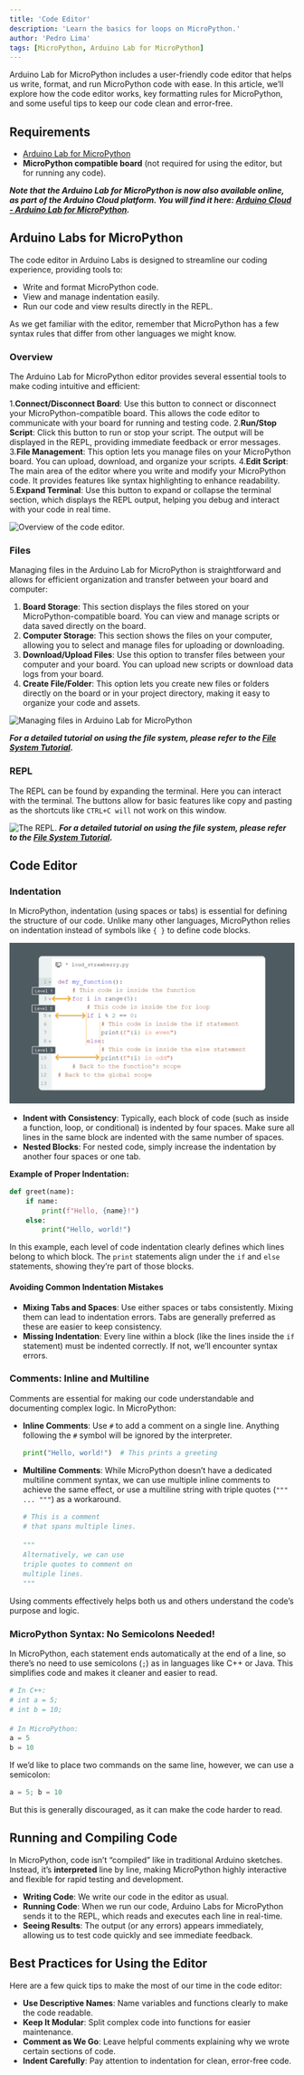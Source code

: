 ```yaml
---
title: 'Code Editor'  
description: 'Learn the basics for loops on MicroPython.'  
author: 'Pedro Lima'  
tags: [MicroPython, Arduino Lab for MicroPython]
---
```


Arduino Lab for MicroPython includes a user-friendly code editor that helps us write, format, and run MicroPython code with ease. In this article, we’ll explore how the code editor works, key formatting rules for MicroPython, and some useful tips to keep our code clean and error-free.

## Requirements

- [Arduino Lab for MicroPython]()
- **MicroPython compatible board** (not required for using the editor, but for running any code).

***Note that the Arduino Lab for MicroPython is now also available online, as part of the Arduino Cloud platform. You will find it here: [Arduino Cloud - Arduino Lab for MicroPython]().***

## Arduino Labs for MicroPython

The code editor in Arduino Labs is designed to streamline our coding experience, providing tools to:

- Write and format MicroPython code.
- View and manage indentation easily.
- Run our code and view results directly in the REPL.

As we get familiar with the editor, remember that MicroPython has a few syntax rules that differ from other languages we might know.

### Overview

The Arduino Lab for MicroPython editor provides several essential tools to make coding intuitive and efficient:

1.**Connect/Disconnect Board**: Use this button to connect or disconnect your MicroPython-compatible board. This allows the code editor to communicate with your board for running and testing code.
2.**Run/Stop Script**: Click this button to run or stop your script. The output will be displayed in the REPL, providing immediate feedback or error messages.
3.**File Management**: This option lets you manage files on your MicroPython board. You can upload, download, and organize your scripts.
4.**Edit Script**: The main area of the editor where you write and modify your MicroPython code. It provides features like syntax highlighting to enhance readability.
5.**Expand Terminal**: Use this button to expand or collapse the terminal section, which displays the REPL output, helping you debug and interact with your code in real time.

![Overview of the code editor.](assets/IDEOverview.png)

### Files

Managing files in the Arduino Lab for MicroPython is straightforward and allows for efficient organization and transfer between your board and computer:

1. **Board Storage**: This section displays the files stored on your MicroPython-compatible board. You can view and manage scripts or data saved directly on the board.
2. **Computer Storage**: This section shows the files on your computer, allowing you to select and manage files for uploading or downloading.
3. **Download/Upload Files**: Use this option to transfer files between your computer and your board. You can upload new scripts or download data logs from your board.
4. **Create File/Folder**: This option lets you create new files or folders directly on the board or in your project directory, making it easy to organize your code and assets.

![Managing files in Arduino Lab for MicroPython](assets/IDEFileManager.png)

***For a detailed tutorial on using the file system, please refer to the [File System Tutorial]().***

### REPL

The REPL can be found by expanding the terminal. Here you can interact with the terminal. The buttons allow for basic features like copy and pasting as the shortcuts like ```CTRL+C will``` not work on this window.

![The REPL.](assets/consoleTerminal.png)
***For a detailed tutorial on using the file system, please refer to the [File System Tutorial]().***

## Code Editor

### Indentation

In MicroPython, indentation (using spaces or tabs) is essential for defining the structure of our code. Unlike many other languages, MicroPython relies on indentation instead of symbols like `{ }` to define code blocks.

![Indentation Example](assets/indentation.png)

- **Indent with Consistency**: Typically, each block of code (such as inside a function, loop, or conditional) is indented by four spaces. Make sure all lines in the same block are indented with the same number of spaces.
- **Nested Blocks**: For nested code, simply increase the indentation by another four spaces or one tab.

**Example of Proper Indentation:**

```python
def greet(name):
    if name:
        print(f"Hello, {name}!")
    else:
        print("Hello, world!")
```

In this example, each level of code indentation clearly defines which lines belong to which block. The `print` statements align under the `if` and `else` statements, showing they’re part of those blocks.

#### Avoiding Common Indentation Mistakes

- **Mixing Tabs and Spaces**: Use either spaces or tabs consistently. Mixing them can lead to indentation errors. Tabs are generally preferred as these are easier to keep consistency.
- **Missing Indentation**: Every line within a block (like the lines inside the `if` statement) must be indented correctly. If not, we’ll encounter syntax errors.

### Comments: Inline and Multiline

Comments are essential for making our code understandable and documenting complex logic. In MicroPython:

- **Inline Comments**: Use `#` to add a comment on a single line. Anything following the `#` symbol will be ignored by the interpreter.

  ```python
  print("Hello, world!")  # This prints a greeting
  ```

- **Multiline Comments**: While MicroPython doesn’t have a dedicated multiline comment syntax, we can use multiple inline comments to achieve the same effect, or use a multiline string with triple quotes (`""" ... """`) as a workaround.

  ```python
  # This is a comment
  # that spans multiple lines.

  """
  Alternatively, we can use
  triple quotes to comment on
  multiple lines.
  """
  ```

Using comments effectively helps both us and others understand the code’s purpose and logic.

### MicroPython Syntax: No Semicolons Needed!

In MicroPython, each statement ends automatically at the end of a line, so there’s no need to use semicolons (`;`) as in languages like C++ or Java. This simplifies code and makes it cleaner and easier to read. 

```python
# In C++: 
# int a = 5; 
# int b = 10;

# In MicroPython:
a = 5
b = 10
```

If we’d like to place two commands on the same line, however, we can use a semicolon:

```python
a = 5; b = 10
```

But this is generally discouraged, as it can make the code harder to read.

## Running and Compiling Code

In MicroPython, code isn’t “compiled” like in traditional Arduino sketches. Instead, it’s **interpreted** line by line, making MicroPython highly interactive and flexible for rapid testing and development.

- **Writing Code**: We write our code in the editor as usual.
- **Running Code**: When we run our code, Arduino Labs for MicroPython sends it to the REPL, which reads and executes each line in real-time.
- **Seeing Results**: The output (or any errors) appears immediately, allowing us to test code quickly and see immediate feedback.

## Best Practices for Using the Editor

Here are a few quick tips to make the most of our time in the code editor:

- **Use Descriptive Names**: Name variables and functions clearly to make the code readable.
- **Keep It Modular**: Split complex code into functions for easier maintenance.
- **Comment as We Go**: Leave helpful comments explaining why we wrote certain sections of code.
- **Indent Carefully**: Pay attention to indentation for clean, error-free code.